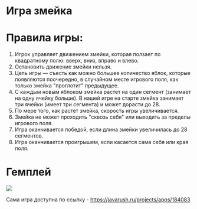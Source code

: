 # Игра змейка 

# Правила игры:
  1. Игрок управляет движением змейки, которая ползает по квадратному полю: вверх, вниз, вправо и влево.
  2. Остановить движение змейки нельзя.  
  3. Цель игры — съесть как можно большее количество яблок, которые появляются поочередно, в случайном месте игрового поля, как только змейка "проглотит" предыдущее.
  4. С каждым новым яблоком змейка растет на один сегмент (занимает на одну ячейку больше). В нашей игре на старте змейка занимает три ячейки (имеет три сегмента) и может дорасти до 28.
  5. По мере того, как растет змейка, скорость игры увеличивается.
  6. Змейка не может проходить "сквозь себя" или выходить за пределы игрового поля.
  7. Игра оканчивается победой, если длина змейки увеличилась до 28 сегментов.
  8. Игра оканчивается проигрышем, если касается сама себя или края поля.

# Гемплей
![](https://github.com/OB11TO/Snake-game/tree/main/res/fail.png)
  
Сама игра доступна по ссылку - https://javarush.ru/projects/apps/184083
